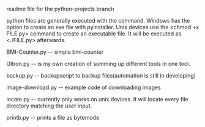 readme file for the python-projects branch

python files are generally executed with the <python3 FILE.py> command.
Windows has the option to create an exe file with pyinstaller.
Unix devices use the <chmod +x FILE.py> command to create an executable
file. It will be executed as <./FILE.py> afterwards. 

BMI-Counter.py -- simple bmi-counter

Ultron.py --  is my own creation of summing up different tools in one tool. 
 
backup.py -- backupscript to backup files(automation is still in developing)

image-download.py -- example code of downloading images

locate.py -- currently only works on unix devices. It will locate every file
             directory matching the user input.

printb.py -- prints a file as bytemode
